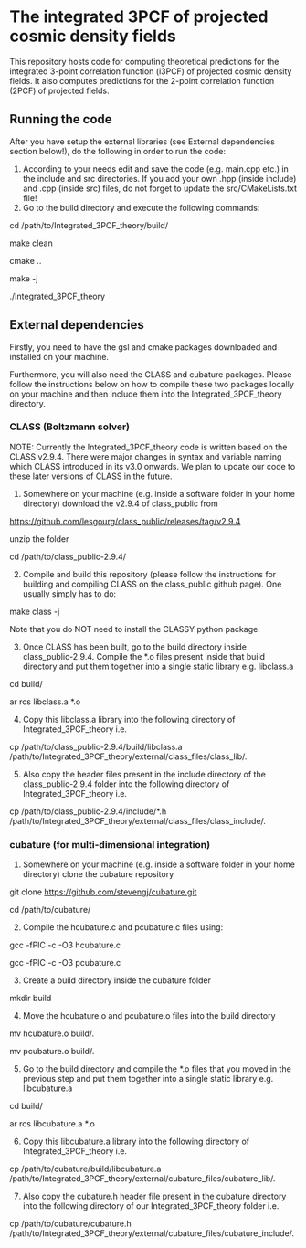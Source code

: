 # The integrated 3PCF of projected cosmic density fields

This repository hosts code for computing theoretical predictions for the integrated 3-point correlation function (i3PCF) of projected cosmic density fields. It also computes predictions for the 2-point correlation function (2PCF) of projected fields. 

## Running the code

After you have setup the external libraries (see External dependencies section below!), do the following in order to run the code:

1. According to your needs edit and save the code (e.g. main.cpp etc.) in the include and src directories. If you add your own .hpp (inside include) and .cpp (inside src) files, do not forget to update the src/CMakeLists.txt file!
2. Go to the build directory and execute the following commands:

cd /path/to/Integrated_3PCF_theory/build/

make clean

cmake ..

make -j

./Integrated_3PCF_theory

## External dependencies

Firstly, you need to have the gsl and cmake packages downloaded and installed on your machine. 

Furthermore, you will also need the CLASS and cubature packages. Please follow the instructions below on how to compile these two packages locally on your machine and then include them into the Integrated_3PCF_theory directory.

### CLASS (Boltzmann solver)

NOTE: Currently the Integrated_3PCF_theory code is written based on the CLASS v2.9.4. There were major changes in syntax and variable naming which CLASS introduced in its v3.0 onwards. We plan to update our code to these later versions of CLASS in the future.

1. Somewhere on your machine (e.g. inside a software folder in your home directory) download the v2.9.4 of class_public from

https://github.com/lesgourg/class_public/releases/tag/v2.9.4

unzip the folder

cd /path/to/class_public-2.9.4/

2. Compile and build this repository (please follow the instructions for building and compiling CLASS on the class_public github page). One usually simply has to do:

make class -j

Note that you do NOT need to install the CLASSY python package.

3. Once CLASS has been built, go to the build directory inside class_public-2.9.4. Compile the *.o files present inside that build directory and put them together into a single static library e.g. libclass.a

cd build/

ar rcs libclass.a *.o 

4. Copy this libclass.a library into the following directory of Integrated_3PCF_theory i.e.

cp /path/to/class_public-2.9.4/build/libclass.a /path/to/Integrated_3PCF_theory/external/class_files/class_lib/.

5. Also copy the header files present in the include directory of the class_public-2.9.4 folder into the following directory of Integrated_3PCF_theory i.e.

cp /path/to/class_public-2.9.4/include/*.h /path/to/Integrated_3PCF_theory/external/class_files/class_include/.


### cubature (for multi-dimensional integration)

1. Somewhere on your machine (e.g. inside a software folder in your home directory) clone the cubature repository

git clone https://github.com/stevengj/cubature.git

cd /path/to/cubature/

2. Compile the hcubature.c and pcubature.c files using:

gcc -fPIC -c -O3 hcubature.c

gcc -fPIC -c -O3 pcubature.c

3. Create a build directory inside the cubature folder

mkdir build

4. Move the hcubature.o and pcubature.o files into the build directory

mv hcubature.o build/.

mv pcubature.o build/.

5. Go to the build directory and compile the *.o files that you moved in the previous step and put them together into a single static library e.g. libcubature.a

cd build/

ar rcs libcubature.a *.o 

6. Copy this libcubature.a library into the following directory of Integrated_3PCF_theory i.e.

cp /path/to/cubature/build/libcubature.a /path/to/Integrated_3PCF_theory/external/cubature_files/cubature_lib/.

7. Also copy the cubature.h header file present in the cubature directory into the following directory of our Integrated_3PCF_theory folder i.e.

cp /path/to/cubature/cubature.h /path/to/Integrated_3PCF_theory/external/cubature_files/cubature_include/.